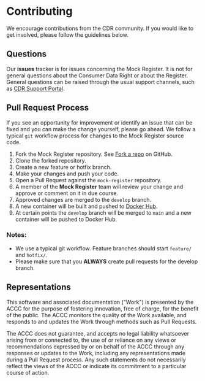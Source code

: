 # Contributing
We encourage contributions from the CDR community.  If you would like to get involved, please follow the guidelines below.

## Questions
Our **issues** tracker is for issues concerning the Mock Register.  It is not for general questions about the Consumer Data Right or about the Register.  General questions can be raised through the usual support channels, such as [CDR Support Portal](https://cdr-support.zendesk.com/hc/en-us).

## Pull Request Process
If you see an opportunity for improvement or identify an issue that can be fixed and you can make the change yourself, please go ahead. We follow a typical `git` workflow process for changes to the Mock Register source code.

1. Fork the Mock Register repository.  See [Fork a repo](https://docs.github.com/en/github/getting-started-with-github/fork-a-repo) on GitHub.
2. Clone the forked repository.
3. Create a new feature or hotfix branch.
4. Make your changes and push your code.
5. Open a Pull Request against the `mock-register` repository.
6. A member of the **Mock Register** team will review your change and approve or comment on it in due course.
7. Approved changes are merged to the `develop` branch.
8. A new container will be built and pushed to [Docker Hub](https://hub.docker.com/r/consumerdataright/mock-register).
9. At certain points the `develop` branch will be merged to `main` and a new container will be pushed to Docker Hub.

### Notes:
- We use a typical git workflow. Feature branches should start `feature/` and `hotfix/`.  
- Please make sure that you **ALWAYS** create pull requests for the develop branch.

## Representations
This software and associated documentation ("Work") is presented by the ACCC for the purpose of fostering innovation, free of charge, for the benefit of the public. The ACCC monitors the quality of the Work available, and responds to and updates the Work through methods such as Pull Requests.

The ACCC does not guarantee, and accepts no legal liability whatsoever arising from or connected to, the use of or reliance on any views or recommendations expressed by or on behalf of the ACCC through any responses or updates to the Work, including any representations made during a Pull Request process. Any such statements do not necessarily reflect the views of the ACCC or indicate its commitment to a particular course of action.
